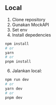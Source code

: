 ## Local

1. Clone repository
2. Gunakan MockAPI
3. Set env
4. Install depedencies

```bash
npm install
# or
yarn
# or
pnpm install
```

6. Jalankan local:

```bash
npm run dev
# or
yarn dev
# or
pnpm dev
```
